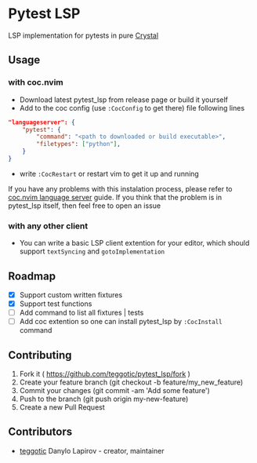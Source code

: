 # Pytest LSP

LSP implementation for pytests in pure [Crystal](https://crystal-lang.org/)

## Usage

### with coc.nvim

- Download latest pytest_lsp from release page or build it yourself
- Add to the coc config (use `:CocConfig` to get there) file following lines
```json
"languageserver": {
    "pytest": {
        "command": "<path to downloaded or build executable>",
        "filetypes": ["python"],
    }
}
```
- write `:CocRestart` or restart vim to get it up and running

If you have any problems with this instalation process, please refer to [coc.nvim language server](https://github.com/neoclide/coc.nvim/wiki/Language-servers) guide.
If you think that the problem is in pytest_lsp itself, then feel free to open an issue

### with any other client

- You can write a basic LSP client extention for your editor, which should support `textSyncing` and `gotoImplementation`

## Roadmap

- [x] Support custom written fixtures
- [x] Support test functions
- [ ] Add command to list all fixtures | tests
- [ ] Add coc extention so one can install pytest_lsp by `:CocInstall` command

## Contributing

1. Fork it ( https://github.com/teggotic/pytest_lsp/fork )
2. Create your feature branch (git checkout -b feature/my_new_feature)
3. Commit your changes (git commit -am 'Add some feature')
4. Push to the branch (git push origin my-new-feature)
5. Create a new Pull Request

## Contributors

- [teggotic](https://github.com/teggotic) Danylo Lapirov - creator, maintainer
